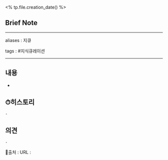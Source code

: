 <% tp.file.creation_date() %>
## Brief Note
---
aliases : 지큐

tags : #지식큐레이션

---

## 내용
-

## ⏱히스토리
	-

## 의견
	-


📙출처 :
URL :